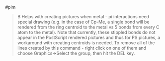#pim

>B Helps with creating pictures when metal - pi interactions need special drawing (e.g. in the case of Cp-Me, a single bond will be rendered from the ring centroid to the metal vs 5 bonds from every C atom to the metal). Note that currently, these stippled bonds do not appear in the PostScript rendered pictures and thus for PS pictures, a workaround with creating centroids is needed. To remove all of the lines created by this command - right click on one of them and choose Graphics->Select the group, then hit the DEL key.
